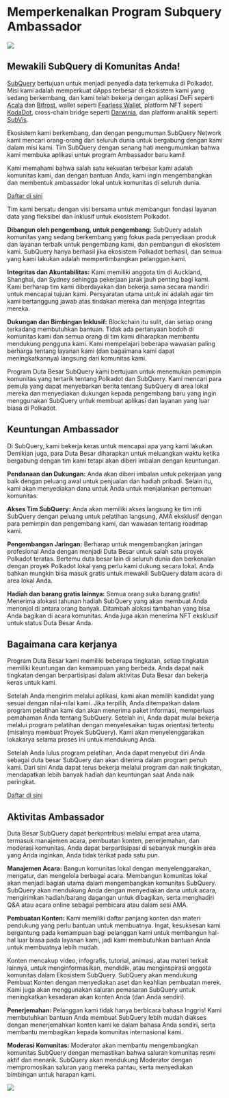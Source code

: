 # Memperkenalkan Program Subquery Ambassador

![](https://miro.medium.com/max/1400/1*EC5wwTuoB6UK_EESGd8X8w.png)

## Mewakili SubQuery di Komunitas Anda!

[SubQuery](https://subquery.network/) bertujuan untuk menjadi penyedia data terkemuka di Polkadot. Misi kami adalah memperkuat dApps terbesar di ekosistem kami yang sedang berkembang, dan kami telah bekerja dengan aplikasi DeFi seperti [Acala](https://acala.network/) dan [Bifrost](https://bifrost.finance/), wallet seperti [Fearless Wallet](https://fearlesswallet.io/), platform NFT seperti [KodaDot](https://kodadot.xyz/), cross-chain bridge seperti [Darwinia](https://explorer.subquery.network/subquery/darwinia-network/darwinia), dan platform analitik seperti [SubVis](https://subvis.io/).

Ekosistem kami berkembang, dan dengan pengumuman SubQuery Network kami mencari orang-orang dari seluruh dunia untuk bergabung dengan kami dalam misi kami. Tim SubQuery dengan senang hati mengumumkan bahwa kami membuka aplikasi untuk program Ambassador baru kami!

Kami memahami bahwa salah satu kekuatan terbesar kami adalah komunitas kami, dan dengan bantuan Anda, kami ingin mengembangkan dan membentuk ambassador lokal untuk komunitas di seluruh dunia.

[Daftar di sini](https://forms.gle/GXBbJ6LDpNfM2v1X6)

Tim kami bersatu dengan visi bersama untuk membangun fondasi layanan data yang fleksibel dan inklusif untuk ekosistem Polkadot.

**Dibangun oleh pengembang, untuk pengembang:** SubQuery adalah komunitas yang sedang berkembang yang fokus pada penyediaan produk dan layanan terbaik untuk pengembang kami, dan pembangun di ekosistem kami. SubQuery hanya berhasil jika ekosistem Polkadot berhasil, dan semua yang kami lakukan adalah mempertimbangkan pelanggan kami.

**Integritas dan Akuntabilitas:** Kami memiliki anggota tim di Auckland, Shanghai, dan Sydney sehingga pekerjaan jarak jauh penting bagi kami. Kami berharap tim kami diberdayakan dan bekerja sama secara mandiri untuk mencapai tujuan kami. Persyaratan utama untuk ini adalah agar tim kami bertanggung jawab atas tindakan mereka dan menjaga integritas mereka.

**Dukungan dan Bimbingan Inklusif:** Blockchain itu sulit, dan setiap orang terkadang membutuhkan bantuan. Tidak ada pertanyaan bodoh di komunitas kami dan semua orang di tim kami diharapkan membantu mendukung pengguna kami. Kami mempelajari beberapa wawasan paling berharga tentang layanan kami (dan bagaimana kami dapat meningkatkannya) langsung dari komunitas kami.

Program Duta Besar SubQuery kami bertujuan untuk menemukan pemimpin komunitas yang tertarik tentang Polkadot dan SubQuery. Kami mencari para pemula yang dapat menyebarkan berita tentang SubQuery di area lokal mereka dan menyediakan dukungan kepada pengembang baru yang ingin menggunakan SubQuery untuk membuat aplikasi dan layanan yang luar biasa di Polkadot.

## Keuntungan Ambassador

Di SubQuery, kami bekerja keras untuk mencapai apa yang kami lakukan. Demikian juga, para Duta Besar diharapkan untuk meluangkan waktu ketika bergabung dengan tim kami tetapi akan diberi imbalan dengan keuntungan.

**Pendanaan dan Dukungan:** Anda akan diberi imbalan untuk pekerjaan yang baik dengan peluang awal untuk penjualan dan hadiah pribadi. Selain itu, kami akan menyediakan dana untuk Anda untuk menjalankan pertemuan komunitas.

**Akses Tim SubQuery:** Anda akan memiliki akses langsung ke tim inti SubQuery dengan peluang untuk pelatihan langsung, AMA eksklusif dengan para pemimpin dan pengembang kami, dan wawasan tentang roadmap kami.

**Pengembangan Jaringan:** Berharap untuk mengembangkan jaringan profesional Anda dengan menjadi Duta Besar untuk salah satu proyek Polkadot teratas. Bertemu duta besar lain di seluruh dunia dan berkenalan dengan proyek Polkadot lokal yang perlu kami dukung secara lokal. Anda bahkan mungkin bisa masuk gratis untuk mewakili SubQuery dalam acara di area lokal Anda.

**Hadiah dan barang gratis lainnya:** Semua orang suka barang gratis! Menerima alokasi tahunan hadiah SubQuery yang akan membuat Anda menonjol di antara orang banyak. Ditambah alokasi tambahan yang bisa Anda bagikan di acara komunitas. Anda juga akan menerima NFT eksklusif untuk status Duta Besar Anda.

## Bagaimana cara kerjanya

Program Duta Besar kami memiliki beberapa tingkatan, setiap tingkatan memiliki keuntungan dan kemampuan yang berbeda. Anda dapat naik tingkatan dengan berpartisipasi dalam aktivitas Duta Besar dan bekerja keras untuk kami.

Setelah Anda mengirim melalui aplikasi, kami akan memilih kandidat yang sesuai dengan nilai-nilai kami. Jika terpilih, Anda ditempatkan dalam program pelatihan kami dan akan menerima paket informasi, memperluas pemahaman Anda tentang SubQuery. Setelah ini, Anda dapat mulai bekerja melalui program pelatihan dengan menyelesaikan tugas orientasi tertentu (misalnya membuat Proyek SubQuery). Kami akan menyelenggarakan lokakarya selama proses ini untuk mendukung Anda.

Setelah Anda lulus program pelatihan, Anda dapat menyebut diri Anda sebagai duta besar SubQuery dan akan diterima dalam program penuh kami. Dari sini Anda dapat terus bekerja melalui program dan naik tingkatan, mendapatkan lebih banyak hadiah dan keuntungan saat Anda naik peringkat.

[Daftar di sini](https://forms.gle/GXBbJ6LDpNfM2v1X6)

## Aktivitas Ambassador

Duta Besar SubQuery dapat berkontribusi melalui empat area utama, termasuk manajemen acara, pembuatan konten, penerjemahan, dan moderasi komunitas. Anda dapat berpartisipasi di sebanyak mungkin area yang Anda inginkan, Anda tidak terikat pada satu pun.

**Manajemen Acara:** Bangun komunitas lokal dengan menyelenggarakan, mengatur, dan mengelola berbagai acara. Membangun komunitas lokal akan menjadi bagian utama dalam mengembangkan komunitas SubQuery. SubQuery akan mendukung Anda dengan menyediakan dana untuk acara, mengirimkan hadiah/barang dagangan untuk dibagikan, serta menghadiri Q&A atau acara online sebagai pembicara atau dalam sesi AMA.

**Pembuatan Konten:** Kami memiliki daftar panjang konten dan materi pendukung yang perlu bantuan untuk membuatnya. Ingat, kesuksesan kami bergantung pada kemampuan bagi pelanggan kami untuk membangun hal-hal luar biasa pada layanan kami, jadi kami membutuhkan bantuan Anda untuk membuatnya lebih mudah.

Konten mencakup video, infografis, tutorial, animasi, atau materi terkait lainnya, untuk menginformasikan, mendidik, atau menginspirasi anggota komunitas dalam Ekosistem SubQuery. SubQuery akan mendukung Pembuat Konten dengan menyediakan aset dan keahlian pembuatan merek. Kami juga akan menggunakan saluran pemasaran SubQuery untuk meningkatkan kesadaran akan konten Anda (dan Anda sendiri).

**Penerjemahan:** Pelanggan kami tidak hanya berbicara bahasa Inggris! Kami membutuhkan bantuan Anda membuat SubQuery lebih mudah diakses dengan menerjemahkan konten kami ke dalam bahasa Anda sendiri, serta membantu membagikan kepada komunitas internasional kami.

**Moderasi Komunitas:** Moderator akan membantu mengembangkan komunitas SubQuery dengan memastikan bahwa saluran komunitas resmi aktif dan menarik. SubQuery akan mendukung Moderator dengan mempromosikan saluran yang mereka pantau, serta menyediakan bimbingan untuk harapan kami.

![](https://miro.medium.com/max/1400/1*xj6_UL1ZWYzlLmlVk25JzQ.png)